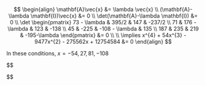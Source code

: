 $$
\begin{align}
\mathbf{A}\vec{x} &= \lambda \vec{x} \\
(\mathbf{A}-\lambda \mathbf{I})\vec{x} &= 0 \\
\det(\mathbf{A}-\lambda \mathbf{I}) &= 0 \\
\det \begin{pmatrix}
73 - \lambda & 395/2 & 147 & -237/2 \\
71 & 176 - \lambda & 123 & -138 \\
45 & -225 & -108 - \lambda & 135 \\
187 & 235 & 219 & -195-\lambda
\end{pmatrix} &= 0 \\ \\
\implies x^{4} + 54x^{3} - 9477x^{2} - 275562x + 12754584 &= 0
\end{align}
$$


In these conditions, $x = -54, 27, 81, -108$ 

$$

$$

